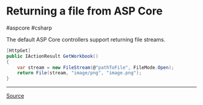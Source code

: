 # Returning a file from ASP Core
#aspcore #csharp 

The default ASP Core controllers support returning file streams. 

```csharp
[HttpGet]
public IActionResult GetWorkbook()
{
	var stream = new FileStream(@"pathToFile", FileMode.Open);
    return File(stream, "image/png", "image.png");
}
```

---

[Source](https://stackoverflow.com/questions/40486431/return-pdf-to-the-browser-using-asp-net-core)